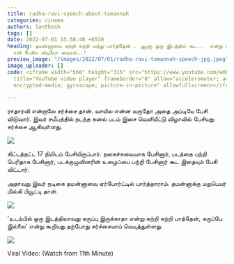 ```yaml
---
title: radha-ravi-speech-about-tamannah
categories: cinema
authors: Santhosh
tags: []
date: 2022-07-01 15:58:40 +0530
heading: தமன்னாவை சுற்றி சுற்றி வந்து பார்த்தேன்.. ஆனா ஒரு இடத்தில் கூட..  என்று ராதா
  ரவி பேசிய வீடியோ வைரல்..!
preview_image: "/images/2022/07/01/radha-ravi-tamannah-speech-jpg.jpeg"
image_uploader: []
code: <iframe width="560" height="315" src="https://www.youtube.com/embed/LSV3eLbuv7E?start=676"
  title="YouTube video player" frameborder="0" allow="accelerometer; autoplay; clipboard-write;
  encrypted-media; gyroscope; picture-in-picture" allowfullscreen></iframe>

---
```

ராதாரவி என்றாலே சர்ச்சை தான். வாயில என்ன வருதோ அதை அப்டியே பேசி விடுவார். இவர் சமீபத்தில் நடந்த கனல் படம் இசை வெளியீட்டு விழாவில் பேசியது சர்ச்சை ஆகியுள்ளது.

![](/images/2022/07/01/radha-ravi-speech-about-tamannah-jpg.jpeg)

கிட்டத்தட்ட 17 நிமிடம் பேசியிருப்பார். நகைச்சுவையாக பேசினார், படத்தை பற்றி பெரிதாக பேசினார், படக்குழுவினரின் உழைப்பை பற்றி பேசினார் கூட இதையும் பேசி விட்டார்.

அதாவது இவர் நடிகை தமன்னாவை ஏர்போர்ட்டில் பார்த்தாராம். தமன்னாக்கு மறுபெயர் மில்கி பியூட்டி தான்.

![](/images/2022/07/01/radha-ravi-speech-about-tamannah-1-jpg.jpeg)

'உடம்பில் ஒரு இடத்திலாவது கருப்பு இருக்காதா என்று சுற்றி சுற்றி பாத்தேன், கருப்பே இல்லை' என்று கூறியது தற்போது சர்ச்சையாய் வெடித்துள்ளது.

![](/images/2022/07/01/radha-ravi-speech-about-tamannah-2-jpg.jpeg)

Viral Video: (Watch from 11th Minute)
